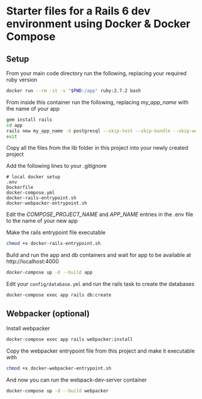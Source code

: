 # Starter files for a Rails 6 dev environment using Docker & Docker Compose

## Setup

From your main code directory run the following, replacing your required ruby version

```sh
docker run --rm -it -v "$PWD:/app" ruby:2.7.2 bash
```

From inside this container run the following, replacing _my_app_name_ with the name of your app

```sh
gem install rails
cd app
rails new my_app_name -d postgresql --skip-test --skip-bundle --skip-webpack-install
exit
```

Copy all the files from the lib folder in this project into your newly created project

Add the following lines to your .gitignore

```
# local docker setup
.env
Dockerfile
docker-compose.yml
docker-rails-entrypoint.sh
docker-webpacker-entrypoint.sh
```

Edit the _COMPOSE_PROJECT_NAME_ and _APP_NAME_ entries in the .env file to the name of your new app

Make the rails entrypoint file executable

```sh
chmod +x docker-rails-entrypoint.sh
```

Build and run the app and db containers and wait for app to be available at http://localhost:4000

```sh
docker-compose up -d --build app
```

Edit your `config/database.yml` and run the rails task to create the databases

```sh
docker-compose exec app rails db:create
```

## Webpacker (optional)

Install webpacker

```sh
docker-compose exec app rails webpacker:install
```

Copy the webpacker entrypoint file from this project and make it executable with

```sh
chmod +x docker-webpacker-entrypoint.sh
```

And now you can run the webpack-dev-server container

```sh
docker-compose up -d --build webpacker
```
